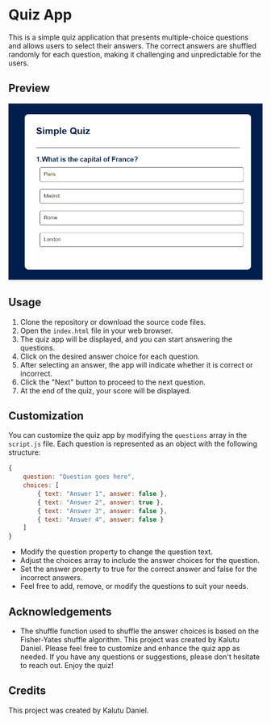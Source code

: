 # Quiz App
This is a simple quiz application that presents multiple-choice questions and allows users to select their answers. The correct answers are shuffled randomly for each question, making it challenging and unpredictable for the users.

## Preview
![Sample Question](images/questions.png)

## Usage
1. Clone the repository or download the source code files.
2. Open the `index.html` file in your web browser.
3. The quiz app will be displayed, and you can start answering the questions.
4. Click on the desired answer choice for each question.
5. After selecting an answer, the app will indicate whether it is correct or incorrect.
6. Click the "Next" button to proceed to the next question.
7. At the end of the quiz, your score will be displayed.

## Customization
You can customize the quiz app by modifying the `questions` array in the `script.js` file. Each question is represented as an object with the following structure:

```javascript
{
    question: "Question goes here",
    choices: [
        { text: "Answer 1", answer: false },
        { text: "Answer 2", answer: true },
        { text: "Answer 3", answer: false },
        { text: "Answer 4", answer: false }
    ]
}
```
- Modify the question property to change the question text.
- Adjust the choices array to include the answer choices for the question.
- Set the answer property to true for the correct answer and false for the incorrect answers.
- Feel free to add, remove, or modify the questions to suit your needs.

## Acknowledgements
- The shuffle function used to shuffle the answer choices is based on the Fisher-Yates shuffle algorithm.
This project was created by Kalutu Daniel.
Please feel free to customize and enhance the quiz app as needed. If you have any questions or suggestions, please don't hesitate to reach out. Enjoy the quiz!

## Credits
This project was created by Kalutu Daniel.
